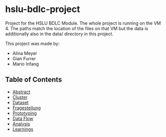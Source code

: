 # hslu-bdlc-project

Project for the HSLU BDLC Module. The whole project is running on the VM 4. The paths match the location of the files on that VM but the data is additionally also in the data/ directory in this project.

This project was made by:
- Alina Meyer
- Gian Furrer
- Mario Infang

## Table of Contents

- [Abstract](doc/01_abstract.md)
- [Cluster](doc/02_cluster.md)
- [Dataset](doc/03_dataset.md)
- [Fragestellung](doc/04_fragestellung.md)
- [Prototyping](doc/05_prototyping.md)
- [Data Flow](doc/06_dataflow.md)
- [Analysis](doc/07_analysis.md)
- [Learnings](doc/08_learnings.md)
